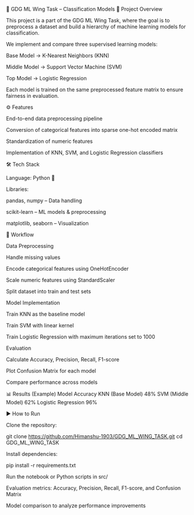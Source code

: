 📌 GDG ML Wing Task – Classification Models
🚀 Project Overview

This project is a part of the GDG ML Wing Task, where the goal is to preprocess a dataset and build a hierarchy of machine learning models for classification.

We implement and compare three supervised learning models:

Base Model → K-Nearest Neighbors (KNN)

Middle Model → Support Vector Machine (SVM)

Top Model → Logistic Regression

Each model is trained on the same preprocessed feature matrix to ensure fairness in evaluation.

⚙️ Features

End-to-end data preprocessing pipeline

Conversion of categorical features into sparse one-hot encoded matrix

Standardization of numeric features

Implementation of KNN, SVM, and Logistic Regression classifiers

🛠️ Tech Stack

Language: Python 🐍

Libraries:

pandas, numpy – Data handling

scikit-learn – ML models & preprocessing

matplotlib, seaborn – Visualization

🔄 Workflow

Data Preprocessing

Handle missing values

Encode categorical features using OneHotEncoder

Scale numeric features using StandardScaler

Split dataset into train and test sets

Model Implementation

Train KNN as the baseline model

Train SVM with linear kernel

Train Logistic Regression with maximum iterations set to 1000

Evaluation

Calculate Accuracy, Precision, Recall, F1-score

Plot Confusion Matrix for each model

Compare performance across models

📊 Results (Example)
Model	Accuracy
KNN (Base Model)	48%
SVM (Middle Model)	62%
Logistic Regression	96%

▶️ How to Run

Clone the repository:

git clone https://github.com/Himanshu-1903/GDG_ML_WING_TASK.git
cd GDG_ML_WING_TASK


Install dependencies:

pip install -r requirements.txt


Run the notebook or Python scripts in src/

Evaluation metrics: Accuracy, Precision, Recall, F1-score, and Confusion Matrix

Model comparison to analyze performance improvements
